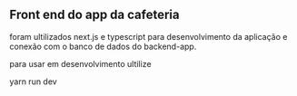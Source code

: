 ## Front end do app da cafeteria   

foram ultilizados next.js e typescript para desenvolvimento da aplicação e conexão com o banco de dados do backend-app. 

para usar em desenvolvimento ultilize

yarn run dev